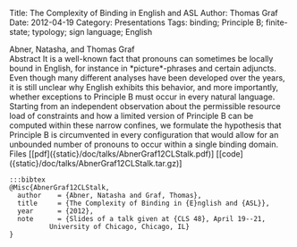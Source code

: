 Title: The Complexity of Binding in English and ASL
Author: Thomas Graf
Date: 2012-04-19
Category: Presentations
Tags: binding; Principle B; finite-state; typology; sign language; English

<div markdown class="authors">
Abner, Natasha, and Thomas Graf
</div>

<div markdown class="abstract">
<span id="abstract-title">Abstract</span>
It is a well-known fact that pronouns can sometimes be locally bound in English, for instance in *picture*-phrases and certain adjuncts.
Even though many different analyses have been developed over the years, it is still unclear why English exhibits this behavior, and more importantly, whether exceptions to Principle B must occur in every natural language.
Starting from an independent observation about the permissible resource load of constraints and how a limited version of Principle B can be computed within these narrow confines, we formulate the hypothesis that Principle B is circumvented in every configuration that would allow for an unbounded number of pronouns to occur within a single binding domain.
</div>

<div markdown class="files">
<span id="files-title">Files</span>
[[pdf]({static}/doc/talks/AbnerGraf12CLStalk.pdf)]
[[code]({static}/doc/talks/AbnerGraf12CLStalk.tar.gz)]
</div>

~~~
:::bibtex
@Misc{AbnerGraf12CLStalk,
  author	= {Abner, Natasha and Graf, Thomas},
  title		= {The Complexity of Binding in {E}nglish and {ASL}},
  year		= {2012},
  note		= {Slides of a talk given at {CLS 48}, April 19--21,
		  University of Chicago, Chicago, IL}
}
~~~
